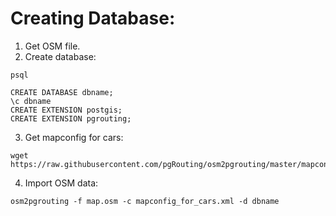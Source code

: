 # Creating Database:
1. Get OSM file.
2. Create database:
  ```
  psql
  
  CREATE DATABASE dbname;
  \c dbname
  CREATE EXTENSION postgis;
  CREATE EXTENSION pgrouting;
  ```
3. Get mapconfig for cars:
  ```
  wget https://raw.githubusercontent.com/pgRouting/osm2pgrouting/master/mapconfig_for_cars.xml
  ```
4. Import OSM data:
  ```
  osm2pgrouting -f map.osm -c mapconfig_for_cars.xml -d dbname
  ```
